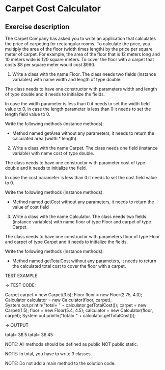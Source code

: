 # Carpet Cost Calculator

## Exercise description

The Carpet Company has asked you to write an application that calculates the price of carpeting for rectangular rooms. To calculate the price, you multiply the area of the floor (width times length) by the price per square meter of carpet. For example, the area of the floor that is 12 meters long and 10 meters wide is 120 square meters. To cover the floor with a carpet that costs $8 per square meter would cost $960.

1. Write a class with the name Floor. The class needs two fields (instance variables) with name width and length of type double.

The class needs to have one constructor with parameters width and length of type double and it needs to initialize the fields.

In case the width parameter is less than 0 it needs to set the width field value to 0, in case the length parameter is less than 0 it needs to set the length field value to 0.

Write the following methods (instance methods):

* Method named getArea without any parameters, it needs to return the calculated area (width * length).


2. Write a class with the name Carpet. The class needs one field (instance variable) with name cost of type double.

The class needs to have one constructor with parameter cost of type double and it needs to initialize the field.

In case the cost parameter is less than 0 it needs to set the cost field value to 0.

Write the following methods (instance methods):

* Method named getCost without any parameters, it needs to return the value of cost field


3. Write a class with the name Calculator. The class needs two fields (instance variables) with name floor of type Floor and carpet of type Carpet.

The class needs to have one constructor with parameters floor of type Floor and carpet of type Carpet and it needs to initialize the fields.

Write the following methods (instance methods):

* Method named getTotalCost without any parameters, it needs to return the calculated total cost to cover the floor with a carpet.


TEST EXAMPLE

→ TEST CODE:

Carpet carpet = new Carpet(3.5);
Floor floor = new Floor(2.75, 4.0);
Calculator calculator = new Calculator(floor, carpet);
System.out.println("total= " + calculator.getTotalCost());
carpet = new Carpet(1.5);
floor = new Floor(5.4, 4.5);
calculator = new Calculator(floor, carpet);
System.out.println("total= " + calculator.getTotalCost());

→ OUTPUT

total= 38.5
total= 36.45


NOTE: All methods should be defined as public NOT public static.

NOTE: In total, you have to write 3 classes.

NOTE: Do not add a main method to the solution code.